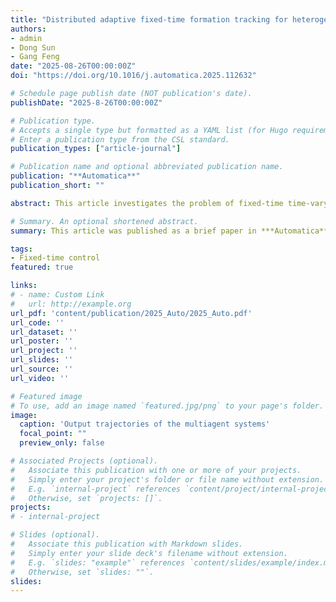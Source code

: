 ```yaml
---
title: "Distributed adaptive fixed-time formation tracking for heterogeneous multi-agent systems"
authors:
- admin
- Dong Sun
- Gang Feng
date: "2025-08-26T00:00:00Z"
doi: "https://doi.org/10.1016/j.automatica.2025.112632"

# Schedule page publish date (NOT publication's date).
publishDate: "2025-8-26T00:00:00Z"

# Publication type.
# Accepts a single type but formatted as a YAML list (for Hugo requirements).
# Enter a publication type from the CSL standard.
publication_types: ["article-journal"]

# Publication name and optional abbreviated publication name.
publication: "**Automatica**"
publication_short: ""

abstract: This article investigates the problem of fixed-time time-varying formation tracking control for heterogeneous linear multiagent systems under the directed communication graph. It is assumed that the Laplacian matrix associated with the communication graph is unavailable and that the system matrices of the leader are only available to its neighboring followers. This differs from many existing works on fixed-time formation tracking control problems where the communication graphs are typically undirected and protocol designs often rely on certain global information. A novel distributed observer is first put forward to estimate both the state and system matrices of the leader in fixed time. Then, an adaptive scheme is developed to solve the time-varying regulator equations resulting from the estimated leader system matrices in fixed time. Based on the proposed observer and the adaptive solutions to the regulator equations, a distributed adaptive fixed-time formation tracking control protocol is further proposed via coordinate transformation techniques. It is shown that our proposed controllers do not require the input matrices of the followers to be of full row rank. It is also shown that the concerned fixed-time formation tracking control problem can be solved with the proposed fixed-time formation tracking control strategy in a distributed manner. Our results can be directly applied to solve both the adaptive fixed-time cooperative output regulation problem and the leader-following consensus problems of multiagent systems under the directed graph. Finally, the effectiveness of the proposed fixed-time formation tracking control strategy is demonstrated through a numerical example.

# Summary. An optional shortened abstract.
summary: This article was published as a brief paper in ***Automatica***. In this article, the fixed-time time-varying formation tracking control problem is addressed for heterogeneous linear multiagent systems under the directed communication graph. It is assumed that the Laplacian matrix associated with the communication graph is unavailable and that the system matrices of the leader are only available to its neighboring followers.

tags:
- Fixed-time control
featured: true 

links:
# - name: Custom Link
#   url: http://example.org
url_pdf: 'content/publication/2025_Auto/2025_Auto.pdf'
url_code: ''
url_dataset: ''
url_poster: ''
url_project: ''
url_slides: ''
url_source: ''
url_video: ''

# Featured image
# To use, add an image named `featured.jpg/png` to your page's folder. 
image:
  caption: 'Output trajectories of the multiagent systems'
  focal_point: ""
  preview_only: false

# Associated Projects (optional).
#   Associate this publication with one or more of your projects.
#   Simply enter your project's folder or file name without extension.
#   E.g. `internal-project` references `content/project/internal-project/index.md`.
#   Otherwise, set `projects: []`.
projects:
# - internal-project

# Slides (optional).
#   Associate this publication with Markdown slides.
#   Simply enter your slide deck's filename without extension.
#   E.g. `slides: "example"` references `content/slides/example/index.md`.
#   Otherwise, set `slides: ""`.
slides: 
---
```


<!-- {{% callout note %}}
Create your slides in Markdown - click the *Slides* button to check out the example.
{{% /callout %}}

Add the publication's **full text** or **supplementary notes** here. You can use rich formatting such as including [code, math, and images](https://docs.hugoblox.com/content/writing-markdown-latex/). -->
